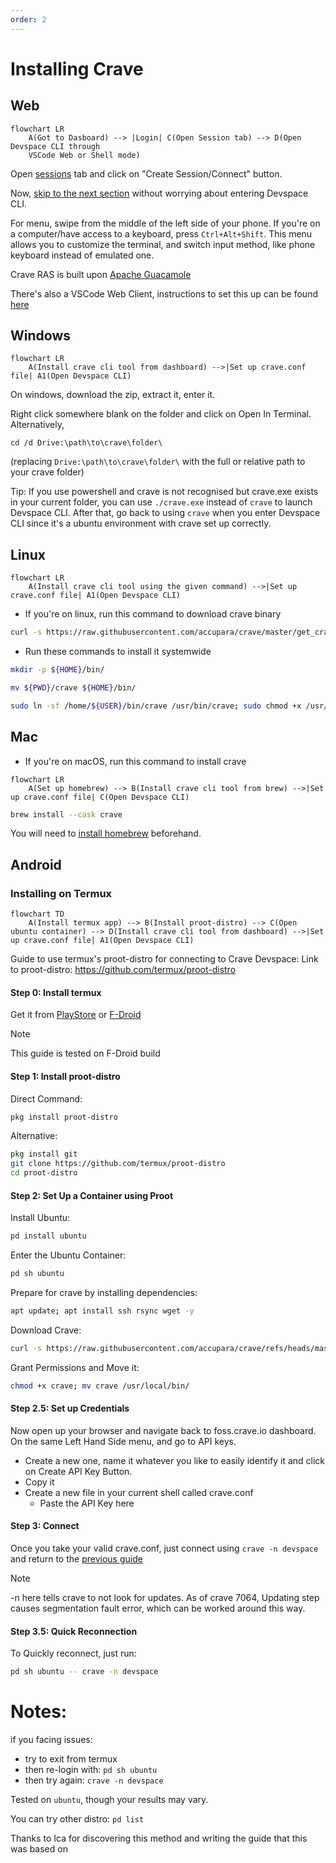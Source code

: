 ```yaml
---
order: 2
---
```


# Installing Crave

## Web
```mermaid
flowchart LR
    A(Got to Dasboard) --> |Login| C(Open Session tab) --> D(Open Devspace CLI through 
    VSCode Web or Shell mode)
```

Open [sessions](https://foss.crave.io/app/#/session?team=14) tab and
click on "Create Session/Connect" button.

Now, [skip to the next
section](./setting-up-the-project.md) without worrying about entering Devspace CLI.

For menu, swipe from the middle of the left side of your phone. If you're on a computer/have access to a keyboard, press `Ctrl+Alt+Shift`. This menu allows you to customize the terminal, and switch input method, like phone keyboard instead of emulated one. 

Crave RAS is built upon [Apache Guacamole](https://guacamole.apache.org/)

There's also a VSCode Web Client, instructions to set this up can be found [here](../tricks.md#vs-code-web)

## Windows
```mermaid
flowchart LR
    A(Install crave cli tool from dashboard) -->|Set up crave.conf file| A1(Open Devspace CLI)
```
On windows, download the zip, extract it, enter it.

Right click somewhere blank on the folder and click on Open In Terminal.
Alternatively,

```
cd /d Drive:\path\to\crave\folder\ 
```

(replacing `Drive:\path\to\crave\folder\` with the full or relative path to your
crave folder)


Tip: If you use powershell and crave is not recognised but crave.exe exists in your current folder, you can use `./crave.exe` instead of `crave` to launch Devspace CLI. After that, go back to using `crave` when you enter Devspace CLI since it's a ubuntu environment with crave set up correctly.

## Linux
```mermaid
flowchart LR
    A(Install crave cli tool using the given command) -->|Set up crave.conf file| A1(Open Devspace CLI)
```
- If you're on linux, run this command to download crave binary

```bash
curl -s https://raw.githubusercontent.com/accupara/crave/master/get_crave.sh | bash -s -- 
```

- Run these commands to install it systemwide

```bash
mkdir -p ${HOME}/bin/
```

```bash
mv ${PWD}/crave ${HOME}/bin/ 
```

```bash
sudo ln -sf /home/${USER}/bin/crave /usr/bin/crave; sudo chmod +x /usr/bin/crave 
```

## Mac

- If you're on macOS, run this command to install crave
```mermaid
flowchart LR
    A(Set up homebrew) --> B(Install crave cli tool from brew) -->|Set up crave.conf file| C(Open Devspace CLI)
```
```sh
brew install --cask crave
```
You will need to [install homebrew](https://brew.sh/) beforehand.

## Android
### Installing on Termux
```mermaid
flowchart TD
    A(Install termux app) --> B(Install proot-distro) --> C(Open ubuntu container) --> D(Install crave cli tool from dashboard) -->|Set up crave.conf file| A1(Open Devspace CLI)
```
Guide to use termux's proot-distro for connecting to Crave Devspace:
Link to proot-distro: https://github.com/termux/proot-distro

#### Step 0: Install termux
Get it from [PlayStore](https://play.google.com/store/apps/details?id=com.termux&hl=en_IN) or [F-Droid](https://f-droid.org/en/packages/com.termux/)

> [!NOTE]  
> This guide is tested on F-Droid build
#### Step 1: Install proot-distro
Direct Command:
```bash
pkg install proot-distro
```

Alternative:
```bash
pkg install git
git clone https://github.com/termux/proot-distro
cd proot-distro
```

#### Step 2: Set Up a Container using Proot
Install Ubuntu:
```bash
pd install ubuntu
```

Enter the Ubuntu Container:
```bash
pd sh ubuntu
```

Prepare for crave by installing dependencies:
```bash
apt update; apt install ssh rsync wget -y
```

Download Crave:
```bash
curl -s https://raw.githubusercontent.com/accupara/crave/refs/heads/master/get_crave.sh | bash -s --
```

Grant Permissions and Move it:
```bash
chmod +x crave; mv crave /usr/local/bin/
```

#### Step 2.5: Set up Credentials
Now open up your browser and navigate back to foss.crave.io dashboard. On the same Left Hand Side menu, and go to API keys.
- Create a new one, name it whatever you like to easily identify it and
click on Create API Key Button.
- Copy it
- Create a new file in your current shell called crave.conf
    - Paste the API Key here
#### Step 3: Connect
Once you take your valid crave.conf, just connect using `crave -n devspace` and return to the [previous guide](./setting-up-the-project.md)

> [!NOTE]  
> -n here tells crave to not look for updates. As of crave 7064, Updating step causes segmentation fault error, which can be worked around this way.

#### Step 3.5: Quick Reconnection
To Quickly reconnect, just run:
```bash
pd sh ubuntu -- crave -n devspace
```

# Notes: 
if you facing issues:
- try to exit from termux
- then re-login with: 
    `pd sh ubuntu`
- then try again:
    `crave -n devspace`

Tested on `ubuntu`, though your results may vary.

You can try other distro: 
`pd list`

Thanks to Ica for discovering this method and writing the guide that this was based on
